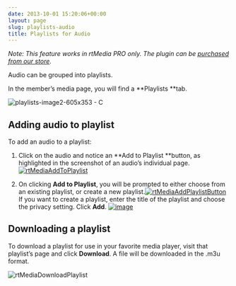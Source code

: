 ```yaml
---
date: 2013-10-01 15:20:06+00:00
layout: page
slug: playlists-audio
title: Playlists for Audio
---
```


_Note: This feature works in rtMedia PRO only. The plugin can be [purchased from our store](https://rtcamp.com/store/rtmedia-pro/)._

Audio can be grouped into playlists.

In the member’s media page, you will find a **Playlists **tab.

![playlists-image2-605x353 - C](https://rtcamp.com/wp-content/uploads/2013/10/playlistsimage2605x353C.png)


## Adding audio to playlist


To add an audio to a playlist:



	
  1. Click on the audio and notice an **Add to Playlist **button, as highlighted in the screenshot of an audio’s individual page.
[![rtMediaAddToPlaylist](https://rtcamp.com/wp-content/uploads/2013/10/rtMediaAddToPlaylist_thumb.png)](https://rtcamp.com/wp-content/uploads/2013/10/rtMediaAddToPlaylist.png)

	
  2. On clicking **Add to Playlist**, you will be prompted to either choose from an existing playlist, or create a new playlist.[![rtMediaAddPlaylistButton](https://rtcamp.com/wp-content/uploads/2013/10/rtMediaAddPlaylistButton_thumb.png)](https://rtcamp.com/wp-content/uploads/2013/10/rtMediaAddPlaylistButton.png)
If you want to create a playlist, enter the title of the playlist and choose the privacy setting. Click **Add**.
[![image](https://rtcamp.com/wp-content/uploads/2013/10/image_thumb.png)](https://rtcamp.com/wp-content/uploads/2013/10/image.png)




## Downloading a playlist


To download a playlist for use in your favorite media player, visit that playlist’s page and click **Download**. A file will be downloaded in the .m3u format.

![rtMediaDownloadPlaylist](https://rtcamp.com/wp-content/uploads/2013/10/rtMediaDownloadPlaylist7.png)
